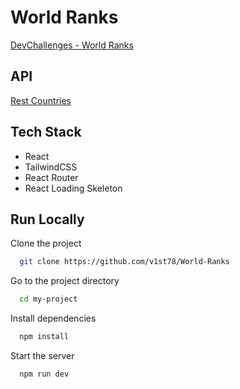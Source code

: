 
# World Ranks

[DevChallenges - World Ranks](https://devchallenges.io/challenge/49)




## API

[Rest Countries](https://restcountries.com/)



## Tech Stack

- React
- TailwindCSS
- React Router
- React Loading Skeleton



## Run Locally

Clone the project

```bash
  git clone https://github.com/v1st78/World-Ranks
```

Go to the project directory

```bash
  cd my-project
```

Install dependencies

```bash
  npm install
```

Start the server

```bash
  npm run dev
```

